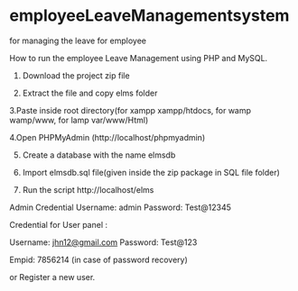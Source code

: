 # employeeLeaveManagementsystem
for managing the leave for employee


How to run the employee Leave Management using PHP and MySQL.

1. Download the project zip file

2. Extract the file and copy elms folder

3.Paste inside root directory(for xampp xampp/htdocs, for wamp wamp/www, for lamp var/www/Html)

4.Open PHPMyAdmin (http://localhost/phpmyadmin)

5. Create a database with the name  elmsdb

6. Import elmsdb.sql file(given inside the zip package in SQL file folder)

7. Run the script http://localhost/elms

Admin Credential
Username: admin
Password: Test@12345

Credential for User panel :

Username: jhn12@gmail.com
Password: Test@123

Empid: 7856214 (in case of password recovery)

or Register a new user.
